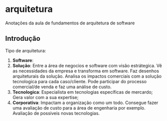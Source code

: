 # arquitetura
Anotações da aula de fundamentos de arquitetura de software

## Introdução

Tipo de arquitetura:
1. **Software**: 
2. **Solução**: Entre a área de negocios e software com visão estrátegica. Vê as necessidades da empresa e transforma em software. Faz desenhos arquiteturais da solução. Analisa os impactos comerciais com a solução tecnologica para cada caso/cliente. Pode participar do processo comercial/de venda e faz uma análise de custo. 
3. **Tecnologica**: Especialista em tecnologias específicas de mercardo; Gera valor com a sua expertise;
4. **Corporativa**: Impactam a organização como um todo. Consegue fazer uma avaliação de custo para a área de engenharia por exemplo. Avaliação de possiveis novas tecnologias. 
